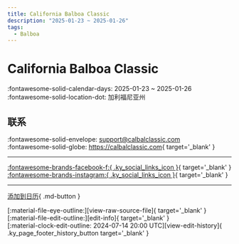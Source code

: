 ```yaml
---
title: California Balboa Classic
description: "2025-01-23 ~ 2025-01-26"
tags:
  - Balboa
---
```


# California Balboa Classic 

:fontawesome-solid-calendar-days: 2025-01-23 ~ 2025-01-26  
:fontawesome-solid-location-dot: 加利福尼亚州  

## 联系

:fontawesome-solid-envelope: <support@calbalclassic.com>  
:fontawesome-solid-globe: <https://calbalclassic.com>{ target='_blank' }  

---

 [:fontawesome-brands-facebook-f:{ .ky_social_links_icon }](https://www.facebook.com/CaliforniaBalboaClassic){ target='_blank' } [:fontawesome-brands-instagram:{ .ky_social_links_icon }](https://instagram.com/californiabalboaclassic){ target='_blank' }

---

[添加到日历](https://swing.news/ics/zh-Hans/2025/us/california-balboa-classic-2025.ics){ .md-button }

<div class="ky_page_footer" markdown>
<div class="ky_page_footer_trailing" markdown="span">
[:material-file-eye-outline:][view-raw-source-file]{ target='_blank' }
[:material-file-edit-outline:][edit-info]{ target='_blank' }
</div>
<div class="ky_page_footer_leading" markdown="span">
[:material-clock-edit-outline: 2024-07-14 20:00 UTC][view-edit-history]{ .ky_page_footer_history_button target='_blank' }
</div>
</div>

[view-raw-source-file]: https://github.com/swingdance/events/blob/main/2025/us/california-balboa-classic-2025.json "查看原始源文件"
[edit-info]: https://github.com/swingdance/events/issues/new?assignees=&labels=update+event&projects=&template=03-update_entity.yml&title=%5B2025%2Fus%5D%20California%20Balboa%20Classic&region=us&year=2025&id=california-balboa-classic-2025&name=California%20Balboa%20Classic&org_id= "编辑信息"

[view-edit-history]: https://github.com/swingdance/events/commits/main/2025/us/california-balboa-classic-2025.json "查看编辑历史"
